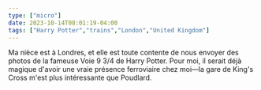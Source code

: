 ```yaml
---
type: ["micro"]
date: 2023-10-14T08:01:19-04:00
tags: ["Harry Potter","trains","London","United Kingdom"]
---
```

Ma nièce est à Londres, et elle est toute contente de nous envoyer des photos de la fameuse Voie 9 3/4 de Harry Potter. Pour moi, il serait déjà magique d'avoir une vraie présence ferroviaire chez moi—la gare de King's Cross m'est plus intéressante que Poudlard.
